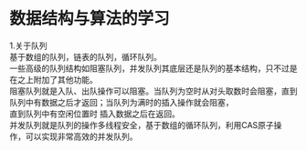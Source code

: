 数据结构与算法的学习
==
1.关于队列<br>
  基于数组的队列，链表的队列，循环队列。<br>一些高级的队列结构如阻塞队列，并发队列其底层还是队列的基本结构，只不过是在之上附加了其他功能。<br>
  阻塞队列就是入队、出队操作可以阻塞。当队列为空时从对头取数时会阻塞，直到队列中有数据之后才返回；当队列为满时的插入操作就会阻塞，<br>
  直到队列中有空闲位置时  插入数据之后在返回。<br>
  并发队列就是队列的操作多线程安全，基于数组的循环队列，利用CAS原子操作，可以实现非常高效的并发队列。<br>

